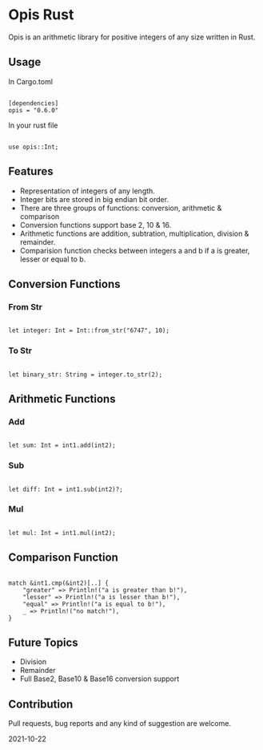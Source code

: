 # Opis Rust
Opis is an arithmetic library for positive integers of any size written in Rust.

## Usage

In Cargo.toml
```

[dependencies]
opis = "0.6.0"

```

In your rust file
```

use opis::Int;

```

## Features
- Representation of integers of any length.
- Integer bits are stored in big endian bit order.
- There are three groups of functions: conversion, arithmetic & comparison
- Conversion functions support base 2, 10 & 16.
- Arithmetic functions are addition, subtration, multiplication, division & remainder.
- Comparision function checks between integers a and b if a is greater, lesser or equal to b.

## Conversion Functions

### From Str

```

let integer: Int = Int::from_str("6747", 10);

```

### To Str

```

let binary_str: String = integer.to_str(2);

```

## Arithmetic Functions

### Add

```

let sum: Int = int1.add(int2);

```

### Sub

```

let diff: Int = int1.sub(int2)?;

```

### Mul
```

let mul: Int = int1.mul(int2);

```

## Comparison Function

```

match &int1.cmp(&int2)[..] {
    "greater" => Println!("a is greater than b!"),
    "lesser" => Println!("a is lesser than b!"),
    "equal" => Println!("a is equal to b!"),
    _ => Println!("no match!"),
}

```

## Future Topics
- Division
- Remainder
- Full Base2, Base10 & Base16 conversion support

## Contribution
Pull requests, bug reports and any kind of suggestion are welcome.

2021-10-22

